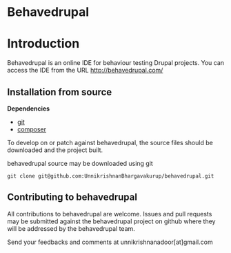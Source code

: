 # Behavedrupal

# Introduction

Behavedrupal is an online IDE for behaviour testing Drupal projects. You can access the IDE from the URL http://behavedrupal.com/ 

## Installation from source

**Dependencies**

- [git](http://git-scm.com/)
- [composer](https://getcomposer.org/)

To develop on or patch against behavedrupal, the source files should be downloaded and the project built.

behavedrupal source may be downloaded using git

```
git clone git@github.com:UnnikrishnanBhargavakurup/behavedrupal.git
```
## Contributing to behavedrupal

All contributions to behavedrupal are welcome. Issues and pull requests may be submitted against the behavedrupal project on github where they will be addressed by the behavedrupal team. 

Send your feedbacks and comments at unnikrishnanadoor[at]gmail.com
